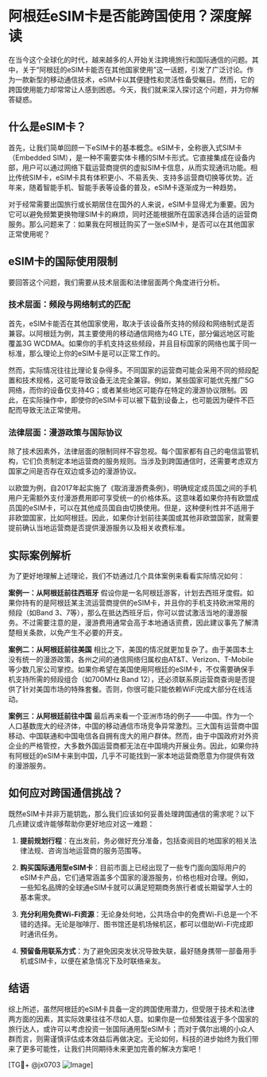 # 阿根廷eSIM卡是否能跨国使用？深度解读

在当今这个全球化的时代，越来越多的人开始关注跨境旅行和国际通信的问题。其中，关于“阿根廷的eSIM卡能否在其他国家使用”这一话题，引发了广泛讨论。作为一款新型的移动通信技术，eSIM卡以其便捷性和灵活性备受瞩目。然而，它的跨国使用能力却常常让人感到困惑。今天，我们就来深入探讨这个问题，并为你解答疑惑。

## 什么是eSIM卡？

首先，让我们简单回顾一下eSIM卡的基本概念。eSIM卡，全称嵌入式SIM卡（Embedded SIM），是一种不需要实体卡槽的SIM卡形式。它直接集成在设备内部，用户可以通过网络下载运营商提供的虚拟SIM卡信息，从而实现通讯功能。相比传统SIM卡，eSIM卡具有体积更小、不易丢失、支持多运营商切换等优势。近年来，随着智能手机、智能手表等设备的普及，eSIM卡逐渐成为一种趋势。

对于经常需要出国旅行或长期居住在国外的人来说，eSIM卡显得尤为重要。因为它可以避免频繁更换物理SIM卡的麻烦，同时还能根据所在国家选择合适的运营商服务。那么问题来了：如果我在阿根廷购买了一张eSIM卡，是否可以在其他国家正常使用呢？

## eSIM卡的国际使用限制

要回答这个问题，我们需要从技术层面和法律层面两个角度进行分析。

### 技术层面：频段与网络制式的匹配

首先，eSIM卡能否在其他国家使用，取决于该设备所支持的频段和网络制式是否兼容。以阿根廷为例，其主要使用的移动通信网络为4G LTE，部分偏远地区可能覆盖3G WCDMA。如果你的手机支持这些频段，并且目标国家的网络也属于同一标准，那么理论上你的eSIM卡是可以正常工作的。

然而，实际情况往往比理论复杂得多。不同国家的运营商可能会采用不同的频段配置和技术规格，这可能导致设备无法完全兼容。例如，某些国家可能优先推广5G网络，而你的设备仅支持4G；或者某些地区可能存在特定的漫游协议限制。因此，在实际操作中，即使你的eSIM卡可以被下载到设备上，也可能因为硬件不匹配而导致无法正常使用。

### 法律层面：漫游政策与国际协议

除了技术因素外，法律层面的限制同样不容忽视。每个国家都有自己的电信监管机构，它们负责制定本地运营商的服务规则。当涉及到跨国通信时，还需要考虑双方国家之间是否存在双边或多边的漫游协议。

以欧盟为例，自2017年起实施了《取消漫游费条例》，明确规定成员国之间的手机用户无需额外支付漫游费用即可享受统一的价格体系。这意味着如果你持有欧盟成员国的eSIM卡，可以在其他成员国自由切换使用。但是，这种便利性并不适用于非欧盟国家，比如阿根廷。因此，如果你计划前往美国或其他非欧盟国家，就需要提前确认当地运营商是否提供漫游服务以及相关收费标准。

## 实际案例解析

为了更好地理解上述理论，我们不妨通过几个具体案例来看看实际情况如何：

**案例一：从阿根廷前往西班牙**
假设你是一名阿根廷游客，计划去西班牙度假。如果你持有的是阿根廷某主流运营商提供的eSIM卡，并且你的手机支持欧洲常用的频段（如Band 3、7等），那么在抵达西班牙后，你可以尝试激活当地的漫游服务。不过需要注意的是，漫游费用通常会高于本地通话资费，因此建议事先了解清楚相关条款，以免产生不必要的开支。

**案例二：从阿根廷前往美国**
相比之下，美国的情况就更加复杂了。由于美国本土没有统一的漫游政策，各州之间的通信网络归属权由AT&T、Verizon、T-Mobile等少数几家公司掌控。如果你希望在美国使用阿根廷的eSIM卡，不仅需要确保手机支持所需的频段组合（如700MHz Band 12），还必须联系原运营商查询是否提供了针对美国市场的特殊套餐。否则，你很可能只能依赖WiFi完成大部分在线活动。

**案例三：从阿根廷前往中国**
最后再来看一个亚洲市场的例子——中国。作为一个人口基数庞大的经济体，中国的移动通信市场竞争异常激烈。三大国有运营商中国移动、中国联通和中国电信各自拥有庞大的用户群体。然而，由于中国政府对外资企业的严格管控，大多数外国运营商都无法在中国境内开展业务。因此，如果你持有阿根廷的eSIM卡来到中国，几乎不可能找到一家本地运营商愿意为你提供有效的漫游服务。

## 如何应对跨国通信挑战？

既然eSIM卡并非万能钥匙，那么我们应该如何妥善处理跨国通信的需求呢？以下几点建议或许能够帮助你更好地应对这一难题：

1. **提前规划行程**：在出发前，务必做好充分准备，包括查阅目的地国家的相关法律法规、咨询当地运营商的服务范围等。
   
2. **购买国际通用型eSIM卡**：目前市面上已经出现了一些专门面向国际用户的eSIM卡产品，它们通常涵盖多个国家的漫游服务，价格也相对合理。例如，一些知名品牌的全球通eSIM卡就可以满足短期商务旅行者或长期留学人士的基本需求。

3. **充分利用免费Wi-Fi资源**：无论身处何地，公共场合中的免费Wi-Fi总是一个不错的选择。无论是咖啡厅、图书馆还是机场候机区，都可以借助Wi-Fi完成即时通讯任务。

4. **预留备用联系方式**：为了避免因突发状况导致失联，最好随身携带一部备用手机或SIM卡，以便在紧急情况下及时联络亲友。

## 结语

综上所述，虽然阿根廷的eSIM卡具备一定的跨国使用潜力，但受限于技术和法律两方面的因素，其实际效果往往不尽如人意。如果你是一位频繁往返于多个国家的旅行达人，或许可以考虑投资一张国际通用型eSIM卡；而对于偶尔出境的小众人群而言，则需谨慎评估成本效益后再做决定。无论如何，科技的进步始终为我们带来了更多可能性，让我们共同期待未来更加完善的解决方案吧！

[TG💪+ @jx0703 ![Image](https://github.com/user-attachments/assets/dbca1d08-cadb-493c-b0ec-ad6f7a83f270)]